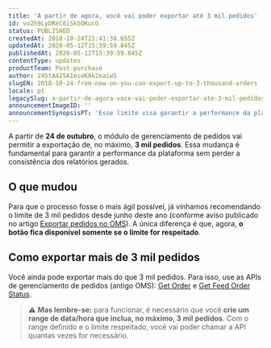 ```yaml
---
title: 'A partir de agora, você vai poder exportar até 3 mil pedidos'
id: vo2h9LyDReC6iSkSOKucG
status: PUBLISHED
createdAt: 2018-10-24T21:41:38.655Z
updatedAt: 2020-05-12T15:39:59.845Z
publishedAt: 2020-05-12T15:39:59.845Z
contentType: updates
productTeam: Post-purchase
author: 245tA425AIeioKAk2eaiwS
slugEN: 2018-10-24-from-now-on-you-can-export-up-to-3-thousand-orders
locale: pt
legacySlug: a-partir-de-agora-voce-vai-poder-exportar-ate-3-mil-pedidos
announcementImageID: ''
announcementSynopsisPT: 'Esse limite visa garantir a performance da plataforma sem perder a consistência dos relatórios gerados. '
---
```


A partir de __24 de outubro__, o módulo de gerenciamento de pedidos vai permitir a exportação de, no máximo, __3 mil pedidos__. Essa mudança é fundamental para garantir a performance da plataforma sem perder a consistência dos relatórios gerados.

## O que mudou
Para que o processo fosse o mais ágil possível, já vínhamos recomendando o limite de 3 mil pedidos desde junho deste ano (conforme aviso publicado no artigo [Exportar pedidos no OMS](/pt/tutorial/exportando-pedidos-no-oms-2)). A única diferença é que, agora, __o botão fica disponível somente se o limite for respeitado__.

## Como exportar mais de 3 mil pedidos
Você ainda pode exportar mais do que 3 mil pedidos. Para isso, use as APIs de gerenciamento de pedidos (antigo OMS): [Get Order](https://developers.vtex.com/reference/orders#getorder) e [Get Feed Order Status](https://developers.vtex.com/reference/feed-v3#getfeedorderstatus1).

>⚠️ **Mas lembre-se:** para funcionar, é necessário que você **crie um range de data/hora que inclua, no máximo, 3 mil pedidos**. Com o range definido e o limite respeitado, você vai poder chamar a API quantas vezes for necessário.
